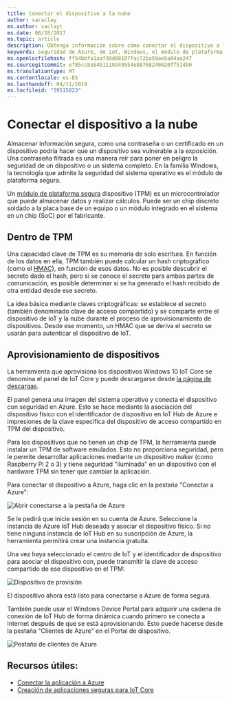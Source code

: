 ```yaml
---
title: Conectar el dispositivo a la nube
author: saraclay
ms.author: saclayt
ms.date: 08/28/2017
ms.topic: article
description: Obtenga información sobre cómo conectar el dispositivo a la nube.
keywords: seguridad de Azure, de iot, Windows, el módulo de plataforma segura, SoC
ms.openlocfilehash: ff54bbfa1aaf30d08107fac72ba59ae5a04aa247
ms.sourcegitcommit: ef85ccba54b1118d49554e88768240020ff514b0
ms.translationtype: MT
ms.contentlocale: es-ES
ms.lasthandoff: 04/11/2019
ms.locfileid: "59515023"
---
```

# <a name="connect-your-device-to-the-cloud"></a>Conectar el dispositivo a la nube

Almacenar información segura, como una contraseña o un certificado en un dispositivo podría hacer que un dispositivo sea vulnerable a la exposición. Una contraseña filtrada es una manera reír para poner en peligro la seguridad de un dispositivo o un sistema completo. En la familia Windows, la tecnología que admite la seguridad del sistema operativo es el módulo de plataforma segura.

Un [módulo de plataforma segura](https://en.wikipedia.org/wiki/Trusted_Platform_Module) dispositivo (TPM) es un microcontrolador que puede almacenar datos y realizar cálculos. Puede ser un chip discreto soldado a la placa base de un equipo o un módulo integrado en el sistema en un chip (SoC) por el fabricante. 

## <a name="inside-the-tpm"></a>Dentro de TPM 

Una capacidad clave de TPM es su memoria de solo escritura. En función de los datos en ella, TPM también puede calcular un hash criptográfico (como el [HMAC](https://en.wikipedia.org/wiki/Hash-based_message_authentication_code)), en función de esos datos.
No es posible descubrir el secreto dado el hash, pero si se conoce el secreto para ambas partes de comunicación, es posible determinar si se ha generado el hash recibido de otra entidad desde ese secreto.

La idea básica mediante claves criptográficas: se establece el secreto (también denominado clave de acceso compartido) y se comparte entre el dispositivo de IoT y la nube durante el proceso de aprovisionamiento de dispositivos. Desde ese momento, un HMAC que se deriva el secreto se usarán para autenticar el dispositivo de IoT.

## <a name="device-provisioning"></a>Aprovisionamiento de dispositivos 

La herramienta que aprovisiona los dispositivos Windows 10 IoT Core se denomina el panel de IoT Core y puede descargarse desde [la página de descargas](http://go.microsoft.com/fwlink/?LinkID=708576).

El panel genera una imagen del sistema operativo y conecta el dispositivo con seguridad en Azure. Esto se hace mediante la asociación del dispositivo físico con el identificador de dispositivo en IoT Hub de Azure e impresiones de la clave específica del dispositivo de acceso compartido en TPM del dispositivo. 

Para los dispositivos que no tienen un chip de TPM, la herramienta puede instalar un TPM de software emulados. Esto no proporciona seguridad, pero le permite desarrollar aplicaciones mediante un dispositivo maker (como Raspberry Pi 2 o 3) y tiene seguridad "iluminada" en un dispositivo con el hardware TPM sin tener que cambiar la aplicación. 

Para conectar el dispositivo a Azure, haga clic en la pestaña "Conectar a Azure":

![Abrir conectarse a la pestaña de Azure](../media/ConnectDeviceToCloud/Building_Secure_Apps_for_IoT_Core_Screen01.png)

Se le pedirá que inicie sesión en su cuenta de Azure. Seleccione la instancia de Azure IoT Hub deseada y asociar el dispositivo físico. Si no tiene ninguna instancia de IoT Hub en su suscripción de Azure, la herramienta permitirá crear una instancia gratuita. 

Una vez haya seleccionado el centro de IoT y el identificador de dispositivo para asociar el dispositivo con, puede transmitir la clave de acceso compartido de ese dispositivo en el TPM:

![Dispositivo de provisión](../media/ConnectDeviceToCloud/Building_Secure_Apps_for_IoT_Core_Screen02.png)

El dispositivo ahora está listo para conectarse a Azure de forma segura. 

También puede usar el Windows Device Portal para adquirir una cadena de conexión de IoT Hub de forma dinámica cuando primero se conecta a internet después de que se está aprovisionando. Esto puede hacerse desde la pestaña "Clientes de Azure" en el Portal de dispositivo.

![Pestaña de clientes de Azure](../media/ConnectDeviceToCloud/azure-clients.png)

## <a name="helpful-resources"></a>Recursos útiles:
* [Conectar la aplicación a Azure](../connect-to-cloud/ConnectAppToCloud.md)
* [Creación de aplicaciones seguras para IoT Core](https://blogs.windows.com/buildingapps/2016/07/20/building-secure-apps-for-windows-iot-core/#oqFLXiWIL1iCF8j9.97)
